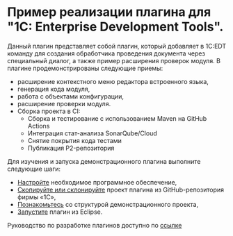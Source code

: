 # Пример реализации плагина для "1C: Enterprise Development Tools".

Данный плагин представляет собой плагин, который добавляет в 1C:EDT команду для создания обработчика проведения документа через специальный диалог, а также пример расширения проверок модуля. В плагине продемонстрированы следующие приемы:

* расширение контекстного меню редактора встроенного языка,
* генерация кода модуля,
* работа с объектами конфигурации,
* расширение проверки модуля.
* Сборка проекта в CI:
   * Сборка и тестирование с использованием Maven на GitHub Actions
   * Интеграция стат-анализа SonarQube/Cloud
   * Снятие покрытия кода тестами
   * Публикация P2-репозитория

Для изучения и запуска демонстрационного плагина выполните следующие шаги:
* [Настройте](https://edt.1c.ru/dev/ru/docs/plugins/project/env-setup/) необходимое программное обеспечение,
* [Скопируйте или склонируйте](https://edt.1c.ru/dev/ru/docs/plugins/project/copy-clone/) проект плагина из GitHub-репозитория фирмы «1С»,
* [Познакомьтесь](https://edt.1c.ru/dev/ru/docs/plugins/project/project-structure/) со структурой демонстрационного проекта,
* [Запустите](https://edt.1c.ru/dev/ru/docs/plugins/project/run/) плагин из Eclipse.

Руководство по разработке плагинов доступно по [ссылке](https://edt.1c.ru/dev/ru/)
